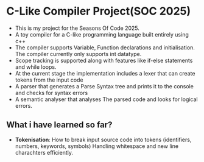 # C-Like Compiler Project(SOC 2025)

- This is my project for the Seasons Of Code 2025.
- A toy compiler for a C-like programming language built entirely using c++
- The compiler supports Variable, Function declarations and initialisation. The compiler currently only supports int datatype.
- Scope tracking is supported along with features like if-else statements and while loops.
- At the current stage the implementation includes a lexer that can create tokens from the input code
- A parser that generates a Parse Syntax tree and prints it to the console and checks for syntax errors
- A semantic analyser that analyses The parsed code and looks for logical errors.

## What i have learned so far?

- **Tokenisation**: How to break input source code into tokens (identifiers, numbers, keywords, symbols)
Handling whitespace and new line charachters efficiently.
